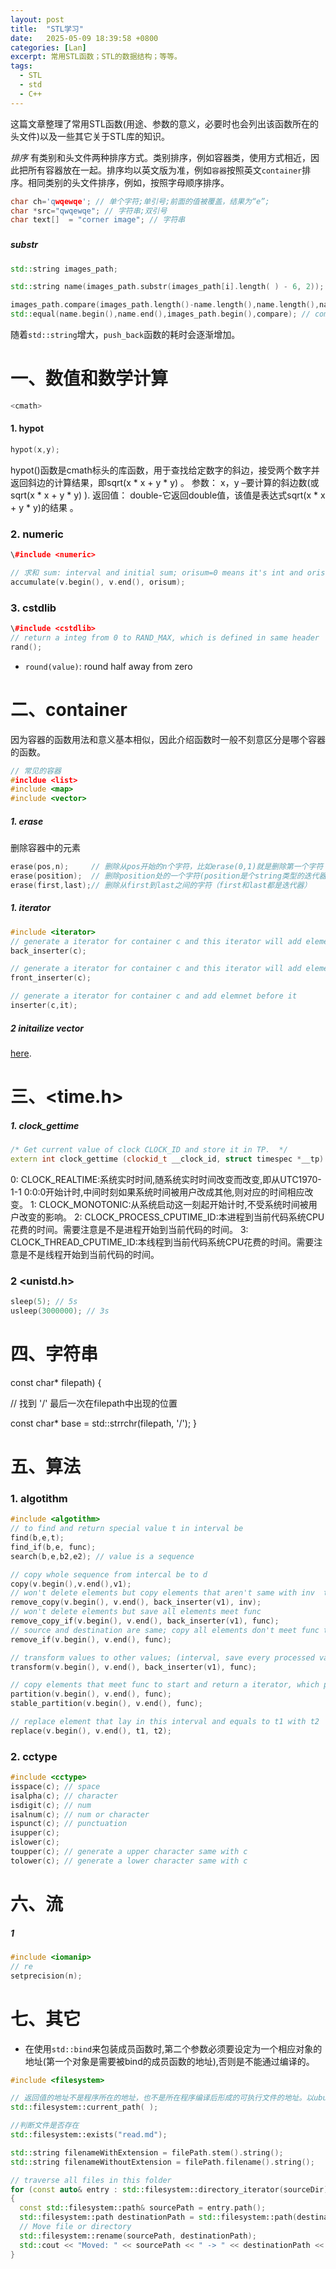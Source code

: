```yaml
---
layout: post
title:  "STL学习"
date:   2025-05-09 18:39:58 +0800
categories: [Lan]
excerpt: 常用STL函数；STL的数据结构；等等。
tags:
  - STL
  - std
  - C++
---
```


这篇文章整理了常用STL函数(用途、参数的意义，必要时也会列出该函数所在的头文件)以及一些其它关于STL库的知识。

*排序*
有类别和头文件两种排序方式。类别排序，例如容器类，使用方式相近，因此把所有容器放在一起。排序均以英文版为准，例如`容器`按照英文`container`排序。相同类别的头文件排序，例如<cmath>，按照字母顺序排序。

```C++
char ch='qwqewqe'; // 单个字符;单引号;前面的值被覆盖，结果为“e”;
char *src="qwqewqe"; // 字符串;双引号
char text[]  = "corner image"; // 字符串
```


### <string>
##### substr
```C++
std::string images_path; 

std::string name(images_path.substr(images_path[i].length( ) - 6, 2)); // (start index, length of substr)

images_path.compare(images_path.length()-name.length(),name.length(),name);
std::equal(name.begin(),name.end(),images_path.begin(),compare); // compare 是自定义的用于判定相等的函数
```
随着`std::string`增大，`push_back`函数的耗时会逐渐增加。

# 一、数值和数学计算

```c++
<cmath>
```

#### 1. hypot

```C++
hypot(x,y);
```

hypot()函数是cmath标头的库函数，用于查找给定数字的斜边，接受两个数字并返回斜边的计算结果，即sqrt(x * x + y * y) 。
参数： x，y –要计算的斜边数(或sqrt(x * x + y * y) ).
返回值： double-它返回double值，该值是表达式sqrt(x * x + y * y)的结果 。 

### 2. numeric

```C++
\#include <numeric>

// 求和 sum: interval and initial sum; orisum=0 means it's int and orisum=0.0 means float or double 
accumulate(v.begin(), v.end(), orisum);
```

### 3. cstdlib

```C++
\#include <cstdlib>
// return a integ from 0 to RAND_MAX, which is defined in same header
rand(); 
```

* `round(value)`: round half away from zero

# 二、container
因为容器的函数用法和意义基本相似，因此介绍函数时一般不刻意区分是哪个容器的函数。
```C++
// 常见的容器
#incldue <list>
#include <map>
#include <vector>
```

##### 1. erase
删除容器中的元素
```C++
erase(pos,n);     // 删除从pos开始的n个字符，比如erase(0,1)就是删除第一个字符
erase(position);  // 删除position处的一个字符(position是个string类型的迭代器)
erase(first,last);// 删除从first到last之间的字符（first和last都是迭代器）
```

##### 1. iterator
```C++
#include <iterator>
// generate a iterator for container c and this iterator will add element to c. c must support push_back
back_inserter(c);

// generate a iterator for container c and this iterator will add element to c. c must support push_front
front_inserter(c);

// generate a iterator for container c and add elemnet before it
inserter(c,it);
```

##### 2 initailize vector
[here](https://www.geeksforgeeks.org/initialize-a-vector-in-cpp-different-ways/).





# 三、<time.h>
##### 1. clock_gettime
```C++
/* Get current value of clock CLOCK_ID and store it in TP.  */
extern int clock_gettime (clockid_t __clock_id, struct timespec *__tp) __THROW;
```
0: CLOCK_REALTIME:系统实时时间,随系统实时时间改变而改变,即从UTC1970-1-1 0:0:0开始计时,中间时刻如果系统时间被用户改成其他,则对应的时间相应改变。
1: CLOCK_MONOTONIC:从系统启动这一刻起开始计时,不受系统时间被用户改变的影响。
2: CLOCK_PROCESS_CPUTIME_ID:本进程到当前代码系统CPU花费的时间。需要注意是不是进程开始到当前代码的时间。
3: CLOCK_THREAD_CPUTIME_ID:本线程到当前代码系统CPU花费的时间。需要注意是不是线程开始到当前代码的时间。


### 2 <unistd.h>
```C++
sleep(5); // 5s
usleep(3000000); // 3s 
```




# 四、字符串

const char* filepath) {

  // 找到 '/' 最后一次在filepath中出现的位置

  const char* base = std::strrchr(filepath, '/');
  }
  
# 五、算法
### 1. algotithm
```C++
#include <algotithm>
// to find and return special value t in interval be
find(b,e,t);
find_if(b,e, func);
search(b,e,b2,e2); // value is a sequence

// copy whole sequence from intercal be to d
copy(v.begin(),v.end(),v1);
// won't delete elements but copy elements that aren't same with inv  to v1
remove_copy(v.begin(), v.end(), back_inserter(v1), inv);
// won't delete elements but save all elements meet func
remove_copy_if(v.begin(), v.end(), back_inserter(v1), func);
// source and destination are same; copy all elements don't meet func to the start of this interval; return first place after last uncopied element
remove_if(v.begin(), v.end(), func);

// transform values to other values; (interval, save every processed value in this destination, function to process every value)
transform(v.begin(), v.end(), back_inserter(v1), func);

// copy elements that meet func to start and return a iterator, which points to the first place after last element that doesn't meet func
partition(v.begin(), v.end(), func);
stable_partition(v.begin(), v.end(), func);

// replace element that lay in this interval and equals to t1 with t2 
replace(v.begin(), v.end(), t1, t2);
```

### 2. cctype

```C++
#include <cctype>
isspace(c); // space
isalpha(c); // character
isdigit(c); // num
isalnum(c); // num or character
ispunct(c); // punctuation
isupper(c);
islower(c);
toupper(c); // generate a upper character same with c
tolower(c); // generate a lower character same with c
```

# 六、流

##### 1

```C++
#include <iomanip>
// re
setprecision(n);
```

# 七、其它

* 在使用`std::bind`来包装成员函数时,第二个参数必须要设定为一个相应对象的地址(第一个对象是需要被bind的成员函数的地址),否则是不能通过编译的。

```C++
#include <filesystem>

// 返回值的地址不是程序所在的地址，也不是所在程序编译后形成的可执行文件的地址。以ubuntu为例，在终端里某个路径下调用相应的可执行程序，这个路径才是返回值。
std::filesystem::current_path( );

//判断文件是否存在
std::filesystem::exists("read.md"); 

std::string filenameWithExtension = filePath.stem().string();
std::string filenameWithoutExtension = filePath.filename().string();

// traverse all files in this folder
for (const auto& entry : std::filesystem::directory_iterator(sourceDir)) 
{
  const std::filesystem::path& sourcePath = entry.path();
  std::filesystem::path destinationPath = std::filesystem::path(destinationDir) / sourcePath.filename();
  // Move file or directory
  std::filesystem::rename(sourcePath, destinationPath);
  std::cout << "Moved: " << sourcePath << " -> " << destinationPath << std::endl;
}
```
